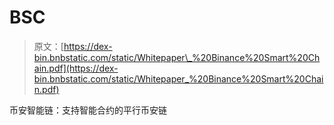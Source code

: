 # BSC

> 原文：[https://dex-bin.bnbstatic.com/static/Whitepaper\_%20Binance%20Smart%20Chain.pdf](https://dex-bin.bnbstatic.com/static/Whitepaper_%20Binance%20Smart%20Chain.pdf)

币安智能链：支持智能合约的平行币安链



